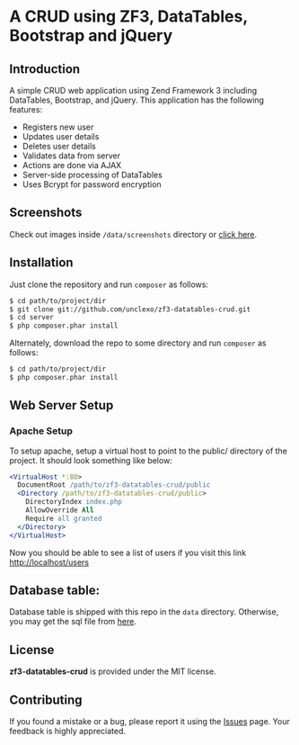 # A CRUD using ZF3, DataTables, Bootstrap and jQuery

## Introduction

A simple CRUD web application using Zend Framework 3 including DataTables, Bootstrap, and jQuery. This application has the following features: 

* Registers new user 
* Updates user details
* Deletes user details
* Validates data from server
* Actions are done via AJAX
* Server-side processing of DataTables
* Uses Bcrypt for password encryption

## Screenshots

Check out images inside `/data/screenshots` directory or <a href="https://github.com/unclexo/zf3-datatables-crud/tree/master/data/screenshots">click here</a>.

## Installation

Just clone the repository and run `composer` as follows:

```bash
$ cd path/to/project/dir
$ git clone git://github.com/unclexo/zf3-datatables-crud.git
$ cd server
$ php composer.phar install
```

Alternately, download the repo to some directory and run `composer` as follows:

```bash
$ cd path/to/project/dir
$ php composer.phar install
```

## Web Server Setup

### Apache Setup

To setup apache, setup a virtual host to point to the public/ directory of the
project. It should look something like below:

```apache
<VirtualHost *:80>
  DocumentRoot /path/to/zf3-datatables-crud/public
  <Directory /path/to/zf3-datatables-crud/public>
    DirectoryIndex index.php
    AllowOverride All
    Require all granted
  </Directory>
</VirtualHost>
```
Now you should be able to see a list of users if you visit this link <a href="http://localhost/users">http://localhost/users</a>

## Database table:

Database table is shipped with this repo in the `data` directory. Otherwise, you may get the sql file from <a href="https://github.com/unclexo/server/blob/master/data/zf3-datatables-crud.sql">here</a>.

## License

**zf3-datatables-crud** is provided under the MIT license.


## Contributing

If you found a mistake or a bug, please report it using the <a href="https://github.com/unclexo/zf3-datatables-crud/blob/master/data/zf3-datatables-crud.sql">Issues</a> page. Your feedback is highly appreciated.